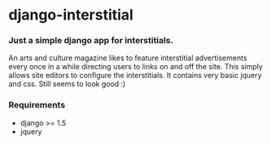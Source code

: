 # django-interstitial

### Just a simple django app for interstitials.

An arts and culture magazine likes to feature interstitial advertisements every once in a while directing users to links on and off the site.  This simply allows site editors to configure the interstitials.  It contains very basic jquery and css.  Still seems to look good :)

### Requirements

- django >= 1.5
- jquery

